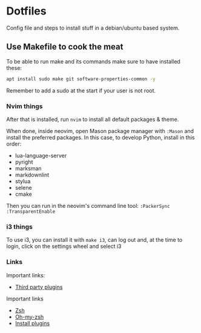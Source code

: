 
# Dotfiles

Config file and steps to install stuff in a debian/ubuntu based system.

## Use Makefile to cook the meat

To be able to run make and its commands make sure to have installed these:

```bash
apt install sudo make git software-properties-common -y
```

Remember to add a sudo at the start if your user is not root.

### Nvim things

After that is installed, run `nvim` to install all default packages & theme.

When done, inside neovim, open Mason package manager with `:Mason` and install
the preferred packages. In this case, to develop Python, install in this order:

- lua-language-server
- pyright
- marksman
- markdownlint
- stylua
- selene
- cmake

Then you can run in the neovim's command line tool:
`:PackerSync`
`:TransparentEnable`

### i3 things

To use i3, you can install it with `make i3`, can log out and, at the time to
login, click on the settings wheel and select i3

### Links

Important links:
- [Third party plugins](https://github.com/williamboman/nvim-lsp-installer/blob/main/lua/nvim-lsp-installer/servers/pylsp/README.md)

Important links
- [Zsh](https://github.com/ohmyzsh/ohmyzsh/wiki/Installing-ZSH)
- [Oh-my-zsh](https://github.com/ohmyzsh/ohmyzsh)
- [Install plugins](https://dev.to/kumareth/a-beginner-s-guide-for-setting-up-autocomplete-on-ohmyzsh-hyper-with-plugins-themes-47f2)
